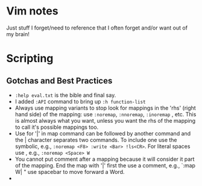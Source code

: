 # Vim notes

Just stuff I forget/need to reference that I often forget and/or want
out of my brain!

# Scripting

## Gotchas and Best Practices

* `:help eval.txt` is the bible and final say.
* I added `:API` command to bring up `:h function-list`
* Always use mapping variants to stop look for mappings in the 'rhs' (right
  hand side) of the mapping: use `:noremap`, `:nnoremap`, `:inoremap` , etc.
  This is almost always what you want, unless you want the rhs of the mapping
  to call it's possible mappings too.
* Use <Bar> for '|' in map command can be followed by another command and the
  | character separates two commands. To include one use the <Bar> symbolic,
  e.g., `:noremap <F8> :write <Bar> !ls<CR>`. For literal spaces use <Space>,
  e.g., `:noremap <Space> W`
* You cannot put comment after a mapping because it will consider it part of
  the mapping. End the map with '|' first the use a comment, e.g., `:map
  <Space> W| " use spacebar to move forward a Word.
* <script> : make mapping local to the script run in.
* <buffer> : make mapping local to that buffer.
* <unique> : make mapping fail if it exists already. Default is to overwrite.
* <Nop> : No operation. Do nothing when mapped to this.
* User-defined commands MUST begin with a capital letter. e.g., `:command
  DeleteFirstLine 1delete`. Can't use 'X', 'Next', and 'Print'.  Also no
  underscores. Digits ok, but discouraged.
* Always add '!' to `:command` and `:function` definitions to allow resourcing
  and overwriting existing function of same name.
* Command arguments:
  * e.g., `:command! -nargs=0 DeleteFirst 1delete` (0 default nargs opt. here)
  * -nargs=0 No args
  * -nargs=1 One argument
  * -nargs=* Any numbers of args, including 0
  * -nargs=? Either 0 or 1 argument only
  * -nargs=+ At least 1 argument
* Argument usage:
  * `:command -nargs=+ Say :echo "<args>"` and do `:Say Hello World`
  * with above adding quotes will error, e.g., `:Say Hello "world"`
  * to fix that, use `<q-args>` which means 'quote arguments', e.g.,
    `:command! -nargs=+ Say :echo <q-args>` NOTE NO QUOTES AROUND q-args
  * <f-args> : keyword contains same info as <args> but put in a format
    suitable for using as function call args, e.g., `:command! -nargs=\* DoIt
    :call AFunction(<f-args>)`
  * `:DoIt a b c` executes like this: `:call AFunction("a", "b", "c")`
* Line Ranges as arguments:
  * -range Range allowed, default is current line
  * -range=% Range allowed, whole file by default
  * -range={count} Range allowed; last number in it is used as a single number
    whose default is {count}.
  * `:command -range=% SaveIt :<line1>,<line2>write! savefilename`
* Other command options:
  * -count={number} command can take count, number as default. Can be used
  through the <count> keyword in the body of the function.
  * -bang You can use a '!' character. Using <bang> will result in '!'
  * -register You can specify a register. Default is unnamed.
  * -complete={type} Type of completions you can use for this command.  See
    `:command-completion` for list of values you can use.
  * -bar The command can be followed by '|' and another command or a comment
  * -buffer The command is only available for current buffer.
* <lt> keyword that stands for the character '<'. Use this to escape
any special meaning of the <..> items.
* Form of autocommands. [foo] means optional:
  * `:autocmd [group] {EventName} {file\_pattern} [nested] {command}`
* Autocommand examples:

```vim
:autocmd BufWritePre * call DateInsert()
:autocmd BufReadPost,BufRead *.gsm set filetype=asm
:autocmd BufNewFile *.[ch] 0read ~/.vim/skeletons/skel.c
:autocmd BufNewFile *.cpp,*.h set filetype=cpp
" Remove all from this group
:autocmd! FileWritePre *
" List them
:autocmd [Group]
" Groups, called auto groups
:augroup init
  :autocmd!
  :autocmd BufReadPost *.c,*.h set sw=4 sts=4
	:autocmd BufReadPost *.cpp   :set sw=3 sts=3
:augroup END
" 'nested' will allow the autocmd to trigger other ones, usually won't
:autocmd FileChangedShell * nested edit
" You can manually execute an autocmd by pretending one occured
:autocmd BufReadPost *.new execute "doautocmd BufReadPost "
  \ . expand("<afile>")
" will result in executing this command when buffer *.new read:
:doautocmd BufReadPost tryout.c
:autocmd BufReadPost *.chg execute "normal! 0New entry:\<Esc>" | 1read !date
```

## Comparison Operators (==, =?, ==#, etc.)

* always use `==#` to match case and e.g., `>=?` to ignore case.
* see `:h expr4` for details on comparing expressions.

## Functions

* always add `abort` keyword, e.g., `function! foo() abort `
* always use `function!` to allow overriding an existing function of
same name

# Whitespace and Tab Settings

Explanations of and defaults for these settings:

* tabstop
* shiftwidth
* shiftround
* softtabstop
* expandtab
* autoindent

Which are all related to whitespace/tab settings.

```vim
" Whitespace/Tab Settings
" Number of spaces <Tab> counts for. Whether 1 tab byte 0x09 will be replaced
" set tabstop=8
" Governs how much to indent (e.g., >> command)
" Whether it uses spaces or tab character is up to a few settings:
"   * if 'noexpandtab': tries to use tab bytes (\x09) alone. It will use
"   spaces as needed if the result of tabstop / shiftwidth is not 0.
"   * if 'expandtab': only use space bytes.
" Unless you want mixed tab and space bytes (THE HORROR.) if you set
" tabstop and shiftwidth to different values that are non equally divisible,
" use 'expandtab'.
" set shiftwidth=8
" Rounds indenting actions to a multiple of 'shiftwidth' if this is on.
" set noshiftround
" Number of spaces that tab byte \x09 counts for when doing edits like
" when pressing <Tab> or <BS>. It uses a mix of space \x020 and tab
" \x09 bytes. Useful to keep tabstop at 8 while being able to add tabs
" and delete like it is set to softtabstop (insert/remove that many
" whitespaces, made up of space and tab characters).
"  * if 'noexpandtab': number of \x020 (space) bytes are minimized by
"  inserting as many \x09 (tab) bytes as possible.
" set softtabstop=0
" Don't use space bytes \x020 to make up tab \x09 bytes, use real tabs.
" Technically small filesizes with tab characters, but with minification
" on most web/code now being popular, this doesn't matter as much.
" set noexpandtab
" Do not copy indent from current line when starting new line: <CR>,o,O
" set noautoindent
```

# Script Examples from usr41.txt

```vim
" global variable "i"
let i = 1
while i < 5
  echo "count is" i
  let i += 1
endwhile

" script variables
let s:count = 1
while s:count < 5
  echo s:count
  let s:count += 1
endwhile

" buffer variable
let b:foo = 'literal string no interpolation'

" window-local variable
let w:foo = "double quotes for interpreting special characters"

" pre-defined Vim variables under v: prefix, g: prefix not needed but common
" for global variables
let g:errors = v:errors

for i in range(1, 4)
  echo "count is " i
endfor

echo 0x7f 036 1.0 " => 127 30
echo 10 + 1.5 " => 11.5

unlet s:count
unlet! s:will_not_error_with_bang

" if s:call_count is not quoted it will be the variable itself, not the value
" NO
" if !exists(s:call_count)
" YES
if !exists("s:call_count")
  let s:call_count = 0
endif
let s:call_count += 1
" when a script finishes, the s: variables are kept around, not freed
" so they can be reused.
echo "called " s:call_count "times"

" Conversions and Coercions
if "true"
  echo "This will never print because above is a string and" .
    \ "vim tries to convert a string to a number, and because it" .
    \ " does not starting with a number, returns 0, which is false."
elseif v:true
  echo "This is the real 'true' boolean."
else
  echo "Will never print."
endif

" For all double quote related see: :h expr-quote
let g:double_quote_strings = "Here is a tab: \t and here is a " .
  \ " line break: \n another: \r we can use any '<name>' inside a " .
  \ "double quoted string by putting a backslash before left tag opening"

" EXPRESSIONS. Heart of vim script. Full definition at :h expression-syntax.
echo $ENVIRONMENT_VARIABLE
echo &complete| " echoes value of 'complete' option (e.g. 'set complete')
echo @r| " echoes anything stored in register r

" NOTICE: no extra space before closing double quote!
echo "The Value of 'tabstop' is" &ts
echo "Your home directory is at" $HOME

" Save an option in a local var
let s:saved_ic = &ic
set noic
/The Start/,$delete
" How you change value of 'set foo' (any option) when you need result
" of right hand side expression, here it evaluates to original value of ic.
let &ic = s:saved_ic

" Tertiary
let i = 4
echo i > 5 ? "i is big" : "i is small"

" Checking vim option value conditionally
" ==# means match exactly the case, ==? means case insensitive
" =~, =~#, =~? are regex match conditionals with optional case sensitivities
if &term ==# 'xterm'
  echo 'yep'
endif

" Test a line in command line
:if 5 == 5 | echo "yes" | endif
:if 0 == "false" | echo "yes" | endif
```

